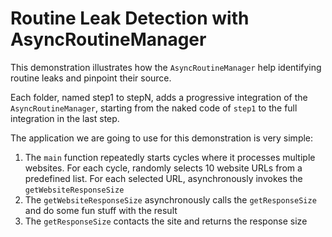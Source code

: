 # Routine Leak Detection with AsyncRoutineManager
This demonstration illustrates how the `AsyncRoutineManager` help identifying routine leaks and pinpoint their source.

Each folder, named step1 to stepN, adds a progressive integration of the `AsyncRoutineManager`, starting from the 
naked code of `step1` to the full integration in the last step.

The application we are going to use for this demonstration is very simple:

1. The `main` function repeatedly starts cycles where it processes multiple websites.
   For each cycle, randomly selects 10 website URLs from a predefined list.
   For each selected URL, asynchronously invokes the `getWebsiteResponseSize`
2. The `getWebsiteResponseSize` asynchronously calls the `getResponseSize` and do some fun stuff with the result
3. The `getResponseSize` contacts the site and returns the response size
